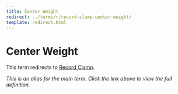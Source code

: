 ```yaml
---
title: Center Weight
redirect: ../terms/r/record-clamp-center-weight/
template: redirect.html
---
```


# Center Weight

This term redirects to [Record Clamp](../terms/r/record-clamp-center-weight/).

*This is an alias for the main term. Click the link above to view the full definition.*
